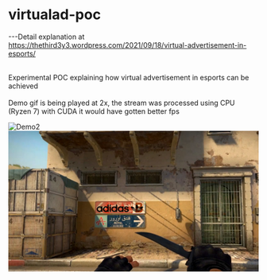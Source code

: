 # virtualad-poc
---Detail explanation at https://thethird3y3.wordpress.com/2021/09/18/virtual-advertisement-in-esports/

<br>
Experimental POC explaining how virtual advertisement in esports can be achieved <br>
<br> Demo gif is being played at 2x, the stream was processed using CPU (Ryzen 7) with CUDA it would have gotten better fps <br>

![Demo2](https://github.com/wolf1892/virtualad-poc/blob/main/demo.gif?raw=true)
![Demo](https://raw.githubusercontent.com/wolf1892/virtualad-poc/main/demo.png)
